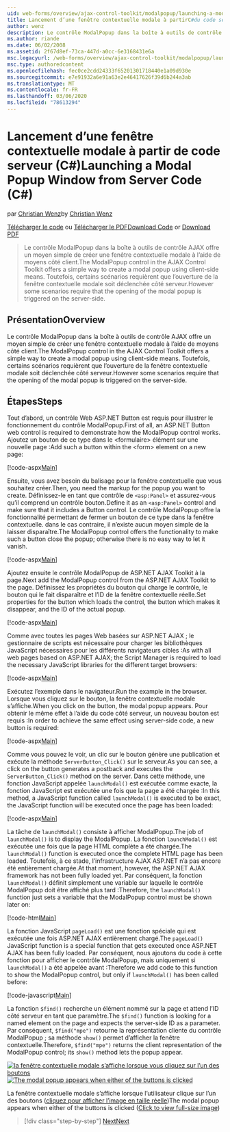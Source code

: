 ```yaml
---
uid: web-forms/overview/ajax-control-toolkit/modalpopup/launching-a-modal-popup-window-from-server-code-cs
title: Lancement d’une fenêtre contextuelle modale à partirC#du code serveur () | Microsoft Docs
author: wenz
description: Le contrôle ModalPopup dans la boîte à outils de contrôle AJAX offre un moyen simple de créer une fenêtre contextuelle modale à l’aide de moyens côté client. Toutefois, certains scénarios requièrent que t...
ms.author: riande
ms.date: 06/02/2008
ms.assetid: 2f67d8ef-73ca-447d-a0cc-6e3168431e6a
msc.legacyurl: /web-forms/overview/ajax-control-toolkit/modalpopup/launching-a-modal-popup-window-from-server-code-cs
msc.type: authoredcontent
ms.openlocfilehash: fec0ce2cdd24333f65201301718440e1a09d930e
ms.sourcegitcommit: e7e91932a6e91a63e2e46417626f39d6b244a3ab
ms.translationtype: MT
ms.contentlocale: fr-FR
ms.lasthandoff: 03/06/2020
ms.locfileid: "78613294"
---
```

# <a name="launching-a-modal-popup-window-from-server-code-c"></a><span data-ttu-id="bdc9c-104">Lancement d’une fenêtre contextuelle modale à partir de code serveur (C#)</span><span class="sxs-lookup"><span data-stu-id="bdc9c-104">Launching a Modal Popup Window from Server Code (C#)</span></span>

<span data-ttu-id="bdc9c-105">par [Christian Wenz](https://github.com/wenz)</span><span class="sxs-lookup"><span data-stu-id="bdc9c-105">by [Christian Wenz](https://github.com/wenz)</span></span>

<span data-ttu-id="bdc9c-106">[Télécharger le code](https://download.microsoft.com/download/2/4/0/24052038-f942-4336-905b-b60ae56f0dd5/ModalPopup1.cs.zip) ou [Télécharger le PDF](https://download.microsoft.com/download/b/6/a/b6ae89ee-df69-4c87-9bfb-ad1eb2b23373/modalpopup1CS.pdf)</span><span class="sxs-lookup"><span data-stu-id="bdc9c-106">[Download Code](https://download.microsoft.com/download/2/4/0/24052038-f942-4336-905b-b60ae56f0dd5/ModalPopup1.cs.zip) or [Download PDF](https://download.microsoft.com/download/b/6/a/b6ae89ee-df69-4c87-9bfb-ad1eb2b23373/modalpopup1CS.pdf)</span></span>

> <span data-ttu-id="bdc9c-107">Le contrôle ModalPopup dans la boîte à outils de contrôle AJAX offre un moyen simple de créer une fenêtre contextuelle modale à l’aide de moyens côté client.</span><span class="sxs-lookup"><span data-stu-id="bdc9c-107">The ModalPopup control in the AJAX Control Toolkit offers a simple way to create a modal popup using client-side means.</span></span> <span data-ttu-id="bdc9c-108">Toutefois, certains scénarios requièrent que l’ouverture de la fenêtre contextuelle modale soit déclenchée côté serveur.</span><span class="sxs-lookup"><span data-stu-id="bdc9c-108">However some scenarios require that the opening of the modal popup is triggered on the server-side.</span></span>

## <a name="overview"></a><span data-ttu-id="bdc9c-109">Présentation</span><span class="sxs-lookup"><span data-stu-id="bdc9c-109">Overview</span></span>

<span data-ttu-id="bdc9c-110">Le contrôle ModalPopup dans la boîte à outils de contrôle AJAX offre un moyen simple de créer une fenêtre contextuelle modale à l’aide de moyens côté client.</span><span class="sxs-lookup"><span data-stu-id="bdc9c-110">The ModalPopup control in the AJAX Control Toolkit offers a simple way to create a modal popup using client-side means.</span></span> <span data-ttu-id="bdc9c-111">Toutefois, certains scénarios requièrent que l’ouverture de la fenêtre contextuelle modale soit déclenchée côté serveur.</span><span class="sxs-lookup"><span data-stu-id="bdc9c-111">However some scenarios require that the opening of the modal popup is triggered on the server-side.</span></span>

## <a name="steps"></a><span data-ttu-id="bdc9c-112">Étapes</span><span class="sxs-lookup"><span data-stu-id="bdc9c-112">Steps</span></span>

<span data-ttu-id="bdc9c-113">Tout d’abord, un contrôle Web ASP.NET Button est requis pour illustrer le fonctionnement du contrôle ModalPopup.</span><span class="sxs-lookup"><span data-stu-id="bdc9c-113">First of all, an ASP.NET Button web control is required to demonstrate how the ModalPopup control works.</span></span> <span data-ttu-id="bdc9c-114">Ajoutez un bouton de ce type dans le &lt;formulaire&gt; élément sur une nouvelle page :</span><span class="sxs-lookup"><span data-stu-id="bdc9c-114">Add such a button within the &lt;form&gt; element on a new page:</span></span>

[!code-aspx[Main](launching-a-modal-popup-window-from-server-code-cs/samples/sample1.aspx)]

<span data-ttu-id="bdc9c-115">Ensuite, vous avez besoin du balisage pour la fenêtre contextuelle que vous souhaitez créer.</span><span class="sxs-lookup"><span data-stu-id="bdc9c-115">Then, you need the markup for the popup you want to create.</span></span> <span data-ttu-id="bdc9c-116">Définissez-le en tant que contrôle de `<asp:Panel>` et assurez-vous qu’il comprend un contrôle bouton.</span><span class="sxs-lookup"><span data-stu-id="bdc9c-116">Define it as an `<asp:Panel>` control and make sure that it includes a Button control.</span></span> <span data-ttu-id="bdc9c-117">Le contrôle ModalPopup offre la fonctionnalité permettant de fermer un bouton de ce type dans la fenêtre contextuelle. dans le cas contraire, il n’existe aucun moyen simple de la laisser disparaître.</span><span class="sxs-lookup"><span data-stu-id="bdc9c-117">The ModalPopup control offers the functionality to make such a button close the popup; otherwise there is no easy way to let it vanish.</span></span>

[!code-aspx[Main](launching-a-modal-popup-window-from-server-code-cs/samples/sample2.aspx)]

<span data-ttu-id="bdc9c-118">Ajoutez ensuite le contrôle ModalPopup de ASP.NET AJAX Toolkit à la page.</span><span class="sxs-lookup"><span data-stu-id="bdc9c-118">Next add the ModalPopup control from the ASP.NET AJAX Toolkit to the page.</span></span> <span data-ttu-id="bdc9c-119">Définissez les propriétés du bouton qui charge le contrôle, le bouton qui le fait disparaître et l’ID de la fenêtre contextuelle réelle.</span><span class="sxs-lookup"><span data-stu-id="bdc9c-119">Set properties for the button which loads the control, the button which makes it disappear, and the ID of the actual popup.</span></span>

[!code-aspx[Main](launching-a-modal-popup-window-from-server-code-cs/samples/sample3.aspx)]

<span data-ttu-id="bdc9c-120">Comme avec toutes les pages Web basées sur ASP.NET AJAX ; le gestionnaire de scripts est nécessaire pour charger les bibliothèques JavaScript nécessaires pour les différents navigateurs cibles :</span><span class="sxs-lookup"><span data-stu-id="bdc9c-120">As with all web pages based on ASP.NET AJAX; the Script Manager is required to load the necessary JavaScript libraries for the different target browsers:</span></span>

[!code-aspx[Main](launching-a-modal-popup-window-from-server-code-cs/samples/sample4.aspx)]

<span data-ttu-id="bdc9c-121">Exécutez l’exemple dans le navigateur.</span><span class="sxs-lookup"><span data-stu-id="bdc9c-121">Run the example in the browser.</span></span> <span data-ttu-id="bdc9c-122">Lorsque vous cliquez sur le bouton, la fenêtre contextuelle modale s’affiche.</span><span class="sxs-lookup"><span data-stu-id="bdc9c-122">When you click on the button, the modal popup appears.</span></span> <span data-ttu-id="bdc9c-123">Pour obtenir le même effet à l’aide du code côté serveur, un nouveau bouton est requis :</span><span class="sxs-lookup"><span data-stu-id="bdc9c-123">In order to achieve the same effect using server-side code, a new button is required:</span></span>

[!code-aspx[Main](launching-a-modal-popup-window-from-server-code-cs/samples/sample5.aspx)]

<span data-ttu-id="bdc9c-124">Comme vous pouvez le voir, un clic sur le bouton génère une publication et exécute la méthode `ServerButton_Click()` sur le serveur.</span><span class="sxs-lookup"><span data-stu-id="bdc9c-124">As you can see, a click on the button generates a postback and executes the `ServerButton_Click()` method on the server.</span></span> <span data-ttu-id="bdc9c-125">Dans cette méthode, une fonction JavaScript appelée `launchModal()` est exécutée comme exacte, la fonction JavaScript est exécutée une fois que la page a été chargée :</span><span class="sxs-lookup"><span data-stu-id="bdc9c-125">In this method, a JavaScript function called `launchModal()` is executed to be exact, the JavaScript function will be executed once the page has been loaded:</span></span>

[!code-aspx[Main](launching-a-modal-popup-window-from-server-code-cs/samples/sample6.aspx)]

<span data-ttu-id="bdc9c-126">La tâche de `launchModal()` consiste à afficher ModalPopup.</span><span class="sxs-lookup"><span data-stu-id="bdc9c-126">The job of `launchModal()` is to display the ModalPopup.</span></span> <span data-ttu-id="bdc9c-127">La fonction `launchModal()` est exécutée une fois que la page HTML complète a été chargée.</span><span class="sxs-lookup"><span data-stu-id="bdc9c-127">The `launchModal()` function is executed once the complete HTML page has been loaded.</span></span> <span data-ttu-id="bdc9c-128">Toutefois, à ce stade, l’infrastructure AJAX ASP.NET n’a pas encore été entièrement chargée.</span><span class="sxs-lookup"><span data-stu-id="bdc9c-128">At that moment, however, the ASP.NET AJAX framework has not been fully loaded yet.</span></span> <span data-ttu-id="bdc9c-129">Par conséquent, la fonction `launchModal()` définit simplement une variable sur laquelle le contrôle ModalPopup doit être affiché plus tard :</span><span class="sxs-lookup"><span data-stu-id="bdc9c-129">Therefore, the `launchModal()` function just sets a variable that the ModalPopup control must be shown later on:</span></span>

[!code-html[Main](launching-a-modal-popup-window-from-server-code-cs/samples/sample7.html)]

<span data-ttu-id="bdc9c-130">La fonction JavaScript `pageLoad()` est une fonction spéciale qui est exécutée une fois ASP.NET AJAX entièrement chargé.</span><span class="sxs-lookup"><span data-stu-id="bdc9c-130">The `pageLoad()` JavaScript function is a special function that gets executed once ASP.NET AJAX has been fully loaded.</span></span> <span data-ttu-id="bdc9c-131">Par conséquent, nous ajoutons du code à cette fonction pour afficher le contrôle ModalPopup, mais uniquement si `launchModal()` a été appelée avant :</span><span class="sxs-lookup"><span data-stu-id="bdc9c-131">Therefore we add code to this function to show the ModalPopup control, but only if `launchModal()` has been called before:</span></span>

[!code-javascript[Main](launching-a-modal-popup-window-from-server-code-cs/samples/sample8.js)]

<span data-ttu-id="bdc9c-132">La fonction `$find()` recherche un élément nommé sur la page et attend l’ID côté serveur en tant que paramètre.</span><span class="sxs-lookup"><span data-stu-id="bdc9c-132">The `$find()` function is looking for a named element on the page and expects the server-side ID as a parameter.</span></span> <span data-ttu-id="bdc9c-133">Par conséquent, `$find("mpe")` retourne la représentation cliente du contrôle ModalPopup ; sa méthode `show()` permet d’afficher la fenêtre contextuelle.</span><span class="sxs-lookup"><span data-stu-id="bdc9c-133">Therefore, `$find("mpe")` returns the client representation of the ModalPopup control; its `show()` method lets the popup appear.</span></span>

<span data-ttu-id="bdc9c-134">[![la fenêtre contextuelle modale s’affiche lorsque vous cliquez sur l’un des boutons](launching-a-modal-popup-window-from-server-code-cs/_static/image2.png)](launching-a-modal-popup-window-from-server-code-cs/_static/image1.png)</span><span class="sxs-lookup"><span data-stu-id="bdc9c-134">[![The modal popup appears when either of the buttons is clicked](launching-a-modal-popup-window-from-server-code-cs/_static/image2.png)](launching-a-modal-popup-window-from-server-code-cs/_static/image1.png)</span></span>

<span data-ttu-id="bdc9c-135">La fenêtre contextuelle modale s’affiche lorsque l’utilisateur clique sur l’un des boutons ([cliquez pour afficher l’image en taille réelle](launching-a-modal-popup-window-from-server-code-cs/_static/image3.png))</span><span class="sxs-lookup"><span data-stu-id="bdc9c-135">The modal popup appears when either of the buttons is clicked ([Click to view full-size image](launching-a-modal-popup-window-from-server-code-cs/_static/image3.png))</span></span>

> [!div class="step-by-step"]
> [<span data-ttu-id="bdc9c-136">Next</span><span class="sxs-lookup"><span data-stu-id="bdc9c-136">Next</span></span>](using-modalpopup-with-a-repeater-control-cs.md)
